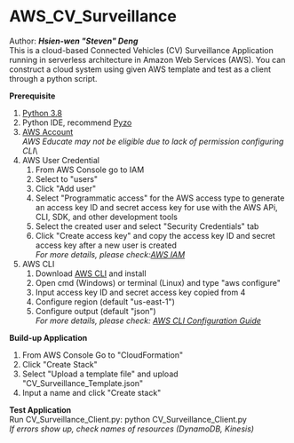 # AWS_CV_Surveillance
Author: ***Hsien-wen "Steven" Deng***\
This is a cloud-based Connected Vehicles (CV) Surveillance Application running in serverless architecture in Amazon Web Services (AWS). You can construct a cloud system using given AWS template and test as a client through a python script.

**Prerequisite**
1. [Python 3.8](https://www.python.org/downloads/)
2. Python IDE, recommend [Pyzo](https://pyzo.org/start.html)
3. [AWS Account](https://aws.amazon.com/)\
   *AWS Educate may not be eligible due to lack of permission configuring CLI*\
4. AWS User Credential 
   1) From AWS Console go to IAM
   2) Select to "users"
   3) Click "Add user"
   4) Select "Programmatic access" for the AWS access type to generate an access key ID and secret access key for use with the AWS APi, CLI, SDK, and other development tools
   5) Select the created user and select "Security Credentials" tab
   6) Click "Create access key" and copy the access key ID and secret access key after a new user is created\
*For more details, please check:[AWS IAM](https://docs.aws.amazon.com/IAM/latest/UserGuide/id_users_create.html)*
5. AWS CLI
   1) Download [AWS CLI](https://docs.aws.amazon.com/cli/latest/userguide/install-cliv2.htm) and install 
   2) Open cmd (Windows) or terminal (Linux) and type "aws configure"
   3) Input access key ID and secret access key copied from 4
   4) Configure region (default "us-east-1")
   5) Configure output (default "json")\
*For more details, please check: [AWS CLI Configuration Guide](https://docs.aws.amazon.com/cli/latest/userguide/cli-configure-quickstart.html)*
   
**Build-up Application** 
1. From AWS Console Go to "CloudFormation"
2. Click "Create Stack"
3. Select "Upload a template file" and upload "CV_Surveillance_Template.json"
4. Input a name and click "Create stack"

**Test Application**\
    Run CV_Surveillance_Client.py: python CV_Surveillance_Client.py\
    *If errors show up, check names of resources (DynamoDB, Kinesis)*
